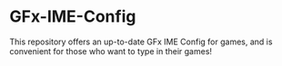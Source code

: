 # GFx-IME-Config
This repository offers an up-to-date GFx IME Config for games, and is convenient for those who want to type in their games!
